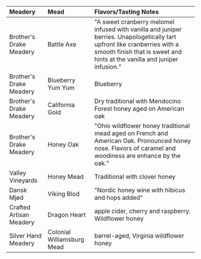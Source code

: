 |Meadery|Mead|Flavors/Tasting Notes|
|:---|:---|:---|
|Brother's Drake Meadery|Battle Axe|"A sweet cranberry melomel infused with vanilla and juniper berries. Unapologetically tart upfront like cranberries with a smooth finish that is sweet and hints at the vanilla and juniper infusion."|
|Brother's Drake Meadery|Blueberry Yum Yum|Blueberry|
|Brother's Drake Meadery|California Gold|Dry traditional with Mendocino Forest honey aged on American oak|
|Brother's Drake Meadery|Honey Oak|"Ohio wildflower honey traditional mead aged on French and American Oak. Pronounced honey nose. Flavors of caramel and woodiness are enhance by the oak."|
|Valley Vineyards|Honey Mead|Traditional with clover honey|
|Dansk Mjød|Viking Blod|"Nordic honey wine with hibicus and hops added"|
|Crafted Artisan Meadery|Dragon Heart|apple cider, cherry and raspberry. Wildflower honey|
|Silver Hand Meadery|Colonial Williamsburg Mead|barrel-aged, Virginia wildflower honey|
